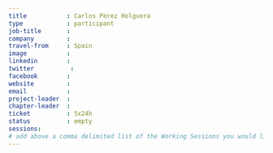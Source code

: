 ```yaml
---
title           : Carlos Perez Holguera
type            : participant
job-title       :
company         :
travel-from     : Spain
image           :
linkedin        :
twitter          :
facebook        :
website         :
email           :
project-leader  :
chapter-leader  :
ticket          : 5x24h
status          : empty
sessions:
# add above a comma delimited list of the Working Sessions you would like to attend (use the session's title)
---
```


<!-- put more details about participant here -->
